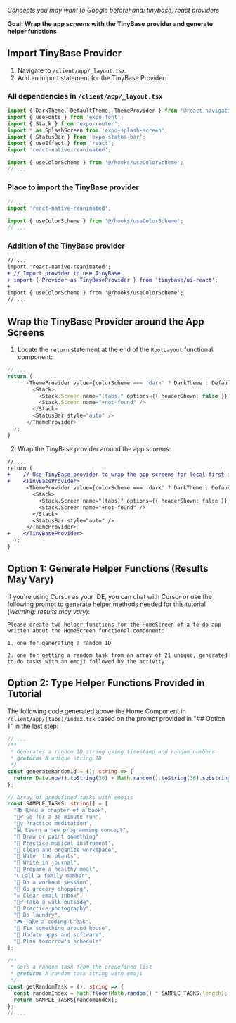*Concepts you may want to Google beforehand: tinybase, react providers*

**Goal: Wrap the app screens with the TinyBase provider and generate helper functions**

## Import TinyBase Provider
1. Navigate to `/client/app/_layout.tsx`.
2. Add an import statement for the TinyBase Provider:
### All dependencies in `/client/app/_layout.tsx`
```typescript
import { DarkTheme, DefaultTheme, ThemeProvider } from '@react-navigation/native';
import { useFonts } from 'expo-font';
import { Stack } from 'expo-router';
import * as SplashScreen from 'expo-splash-screen';
import { StatusBar } from 'expo-status-bar';
import { useEffect } from 'react';
import 'react-native-reanimated';

import { useColorScheme } from '@/hooks/useColorScheme';
// ...
```
### Place to import the TinyBase provider
```typescript
// ...
import 'react-native-reanimated';

import { useColorScheme } from '@/hooks/useColorScheme';
// ...
```
### Addition of the TinyBase provider
```diff
// ...
import 'react-native-reanimated';
+ // Import provider to use TinyBase
+ import { Provider as TinyBaseProvider } from 'tinybase/ui-react';
+
import { useColorScheme } from '@/hooks/useColorScheme';
// ...
```

## Wrap the TinyBase Provider around the App Screens
1. Locate the `return` statement at the end of the `RootLayout` functional component:
```typescript
// ...
return (
      <ThemeProvider value={colorScheme === 'dark' ? DarkTheme : DefaultTheme}>
        <Stack>
          <Stack.Screen name="(tabs)" options={{ headerShown: false }} />
          <Stack.Screen name="+not-found" />
        </Stack>
        <StatusBar style="auto" />
      </ThemeProvider>
  );
}
```
2. Wrap the TinyBase provider around the app screens:
```diff
// ...
return (
+    // Use TinyBase provider to wrap the app screens for local-first development
+    <TinyBaseProvider>
      <ThemeProvider value={colorScheme === 'dark' ? DarkTheme : DefaultTheme}>
        <Stack>
          <Stack.Screen name="(tabs)" options={{ headerShown: false }} />
          <Stack.Screen name="+not-found" />
        </Stack>
        <StatusBar style="auto" />
      </ThemeProvider>
+    </TinyBaseProvider>
  );
}
```
## Option 1: Generate Helper Functions (Results May Vary)

If you're using Cursor as your IDE, you can chat with Cursor or use the following prompt to generate helper methods needed for this tutorial (*Warning: results may vary*):
```
Please create two helper functions for the HomeScreen of a to-do app written about the HomeScreen functional component:

1. one for generating a random ID

2. one for getting a random task from an array of 21 unique, generated to-do tasks with an emoji followed by the activity.
```

## Option 2: Type Helper Functions Provided in Tutorial

The following code generated above the Home Component in `/client/app/(tabs)/index.tsx` based on the prompt provided in "## Option 1" in the last step:
```typescript
// ...
/**
 * Generates a random ID string using timestamp and random numbers
 * @returns A unique string ID
 */
const generateRandomId = (): string => {
  return Date.now().toString(36) + Math.random().toString(36).substring(2);
};

// Array of predefined tasks with emojis
const SAMPLE_TASKS: string[] = [
  "📚 Read a chapter of a book",
  "🏃‍♂️ Go for a 30-minute run",
  "🧘‍♀️ Practice meditation",
  "💻 Learn a new programming concept",
  "🎨 Draw or paint something",
  "🎵 Practice musical instrument",
  "🧹 Clean and organize workspace",
  "🌱 Water the plants",
  "📝 Write in journal",
  "🥗 Prepare a healthy meal",
  "📞 Call a family member",
  "💪 Do a workout session",
  "🛒 Go grocery shopping",
  "✉️ Clear email inbox",
  "🚶‍♂️ Take a walk outside",
  "📸 Practice photography",
  "🧺 Do laundry",
  "🎮 Take a coding break",
  "🔧 Fix something around house",
  "📱 Update apps and software",
  "🌙 Plan tomorrow's schedule"
];

/**
 * Gets a random task from the predefined list
 * @returns A random task string with emoji
 */
const getRandomTask = (): string => {
  const randomIndex = Math.floor(Math.random() * SAMPLE_TASKS.length);
  return SAMPLE_TASKS[randomIndex];
};
// ...
```